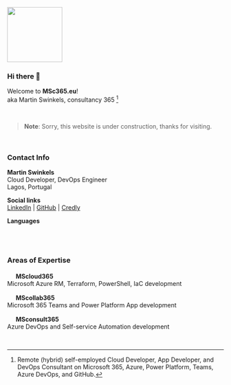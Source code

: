 <img src="https://user-images.githubusercontent.com/22813143/198872867-3341ca9a-7b17-439c-a536-cb9432d87d46.png" width="128">

### Hi there 👋

Welcome to **MSc365.eu**!  
aka Martin Swinkels, consultancy 365 [^1]

<br>

> **Note**: Sorry, this website is under construction, thanks for visiting.

<br>

### Contact Info  

**Martin Swinkels**  
Cloud Developer, DevOps Engineer  
Lagos, Portugal

**Social links**  
[LinkedIn](https://www.linkedin.com/in/mccmswinkels/) | 
[GitHub](https://github.com/mccmswinkels) | 
[Credly](https://credly.com/users/mccmswinkels)

**Languages**  
<img src="https://user-images.githubusercontent.com/22813143/198946115-c4bdfb71-6b5c-41ea-9be3-f55cd15b5052.png" width="24" height="16"> <img src="https://user-images.githubusercontent.com/22813143/198946142-b274326e-13d5-462a-9e3e-e26c137a9d97.png" width="24" height="16"> <img src="https://user-images.githubusercontent.com/22813143/198946156-3d49a6e8-ba18-44f2-96d9-2f687b82b39f.png" width="24" height="16">

<br>

### Areas of Expertise

<img src="https://user-images.githubusercontent.com/22813143/198885640-38307b33-455d-4ff3-8bf9-7b1186dcde23.png" width="16"> **MScloud365**  
Microsoft Azure RM, Terraform, PowerShell, IaC development  

<img src="https://user-images.githubusercontent.com/22813143/198885647-d7f09e5a-49a5-40aa-8f9b-9a18de95802b.png" width="16"> **MScollab365**  
Microsoft 365 Teams and Power Platform App development  

<img src="https://user-images.githubusercontent.com/22813143/198885649-4aa6bceb-7c2d-4e56-b08c-db767da9a208.png" width="16"> **MSconsult365**  
Azure DevOps and Self-service Automation development  

<br>

[^1]: Remote (hybrid) self-employed Cloud Developer, App Developer, and DevOps Consultant on Microsoft 365, Azure, Power Platform, Teams, Azure DevOps, and GitHub.

<!--
### Recent Certifications

<img src="https://user-images.githubusercontent.com/22813143/200531479-bfc22c79-5b8f-48f0-9263-e3900efce4b6.png" width="64"> <img src="https://user-images.githubusercontent.com/22813143/200531533-b9f80aaf-eeb7-4b20-8a42-1558359625cb.png" width="64"> <img src="https://user-images.githubusercontent.com/22813143/200531385-03fdc8e8-1ce1-4b06-baaa-a659cd9ad2bc.png" width="64"> <img src="https://user-images.githubusercontent.com/22813143/200536048-a4a25067-87b2-4ea2-a873-15e859cc475e.png" width="64"> 
-->

<!--
**Here are some ideas to get you started:**

🙋‍♀️ A short introduction - what is your organization all about?
🌈 Contribution guidelines - how can the community get involved?
👩‍💻 Useful resources - where can the community find your docs? Is there anything else the community should know?
🍿 Fun facts - what does your team eat for breakfast?
🧙 Remember, you can do mighty things with the power of [Markdown](https://docs.github.com/github/writing-on-github/getting-started-with-writing-and-formatting-on-github/basic-writing-and-formatting-syntax)
-->
